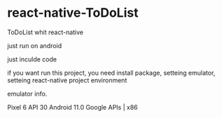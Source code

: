 # react-native-ToDoList
ToDoList whit react-native

just run on android

just inculde code

if you want run this project, you need install package, setteing emulator, setteing react-native project environment

emulator info.

Pixel 6 API 30
Android 11.0 Google APIs | x86
